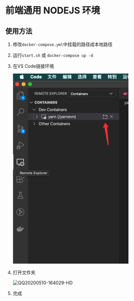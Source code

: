 # 前端通用 NODEJS 环境
## 使用方法
1. 修改`docker-compose.yml`中挂载的路径成本地路径

1. 运行`start.sh` 或 `docker-compose up -d`

1. 在VS Code链接环境

   ![image-20200510163843278](./README.assets/image-20200510163843278.png)

1. 打开文件夹

   ![QQ20200510-164029-HD](./README.assets/QQ20200510-164029-HD.gif)

5. 完成
